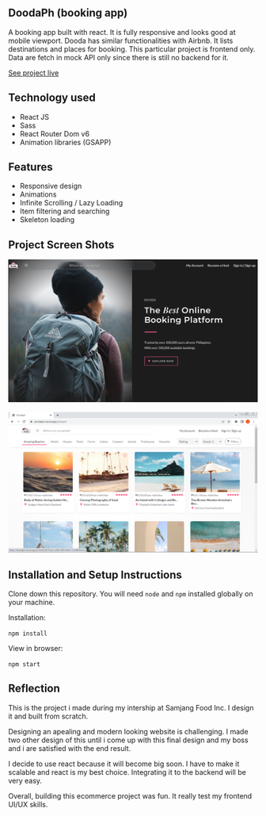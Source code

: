 ## DoodaPh (booking app)

A booking app built with react. It is fully responsive and looks good at mobile viewport.
Dooda has similar functionalities with Airbnb. It lists destinations and places for booking.
This particular project is frontend only. Data are fetch in mock API only since there is still no backend for it.

[See project live](https://doodaph.vercel.app/)

## Technology used

* React JS 
* Sass
* React Router Dom v6
* Animation libraries (GSAPP)

## Features 

* Responsive design
* Animations
* Infinite Scrolling / Lazy Loading
* Item filtering and searching
* Skeleton loading

## Project Screen Shots
![Dooda homepage!](screenshots/dooda-landing.png)
<br/>
<br/>
![Dooda listing places screen!](screenshots/dooda-list.png)

## Installation and Setup Instructions

Clone down this repository. You will need `node` and `npm` installed globally on your machine.  

Installation:

`npm install` 

View in browser:

`npm start`  

## Reflection

  This is the project i made during my intership at Samjang Food Inc. I design it and built from scratch.
  
  Designing an apealing and modern looking website is challenging. I made two other design of this until i come up with this final design and my boss and i are satisfied with the end result.
  
  I decide to use react because it will become big soon. I have to make it scalable and react is my best choice. Integrating it to the backend will be very easy. 

  Overall, building this ecommerce project was fun. It really test my frontend UI/UX skills.